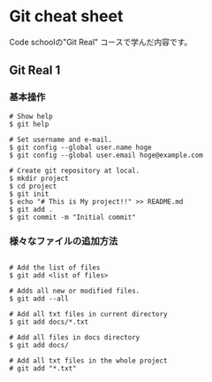 # Git cheat sheet

Code schoolの"Git Real" コースで学んだ内容です。

## Git Real 1

### 基本操作

```
# Show help
$ git help

# Set username and e-mail.
$ git config --global user.name hoge
$ git config --global user.email hoge@example.com

# Create git repository at local.
$ mkdir project
$ cd project
$ git init
$ echo "# This is My project!!" >> README.md
$ git add .
$ git commit -m "Initial commit"

```

### 様々なファイルの追加方法

```

# Add the list of files
$ git add <list of files>

# Adds all new or modified files.
$ git add --all

# Add all txt files in current directory
$ git add docs/*.txt

# Add all files in docs directory
$ git add docs/

# Add all txt files in the whole project
# git add "*.txt"

```
